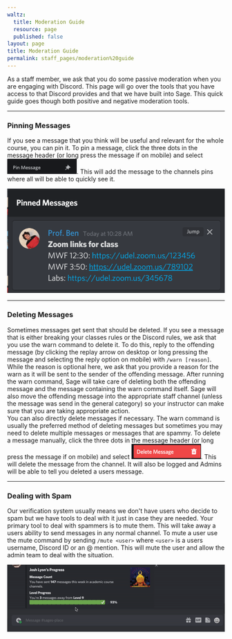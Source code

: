 ```yaml
---
waltz:
  title: Moderation Guide
  resource: page
  published: false
layout: page
title: Moderation Guide
permalink: staff_pages/moderation%20guide
---
```

As a staff member, we ask that you do some passive moderation when you are engaging with Discord. This page will go over
the tools that you have access to that Discord provides and that we have built into Sage. This quick guide goes though
both positive and negative moderation tools.

* * *

### Pinning Messages

If you see a message that you think will be useful and relevant for the whole course, you can pin it. To pin a message,
click the three dots in the message header (or long press the message if on mobile) and select <img src="/assets/pinButton.png" alt="Pin Message" height="35" width="161">. This
will add the message to the channels pins where all will be able to quickly see it.

![The pinned messages module containing an example pinned message.][0]

* * *

### Deleting Messages

Sometimes messages get sent that should be deleted. If you see a message that is either breaking your classes rules or
the Discord rules, we ask that you use the warn command to delete it. To do this, reply to the offending message (by
clicking the replay arrow on desktop or long pressing the message and selecting the reply option on mobile) with `/warn
[reason]`. While the reason is optional here, we ask that you provide a reason for the warn as it will be sent to the
sender of the offending message. After running the warn command, Sage will take care of deleting both the offending
message and the message containing the warn command itself. Sage will also move the offending message into the
appropriate staff channel (unless the message was send in the general category) so your instructor can make sure that
you are taking appropriate action.  
You can also directly delete messages if necessary. The warn command is usually the preferred method of deleting messages
but sometimes you may need to delete multiple messages or messages that are spammy. To delete a message manually, click
the three dots in the message header (or long press the message if on mobile) and select <img src="/assets/deleteButton.png" alt="Delete Message" height="35" width="161">. This
will delete the message from the channel. It will also be logged and Admins will be able to tell you deleted a users
message.

* * *

### Dealing with Spam

Our verification system usually means we don't have users who decide to spam but we have tools to deal with it just in
case they are needed. Your primary tool to deal with spammers is to mute them. This will take away a users ability to
send messages in any normal channel. To mute a user use the mute command by sending `/mute <user>` where `<user>` is a
users username, Discord ID or an @ mention. This will mute the user and allow the admin team to deal with the situation.

![A gif showing the mute command being used to mute then un-mute user Ren who is presumably being a menace][1]


   [0]: /assets/pinnedMessages.png
   [1]: /assets/gifs/mute.gif
